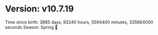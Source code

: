 # Version: v10.7.19
Time since birth: 3885 days, 93240 hours, 5594400 minutes, 335664000 seconds
Season: Spring 🌸
